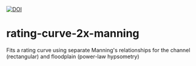 [![DOI](https://zenodo.org/badge/388610692.svg)](https://zenodo.org/badge/latestdoi/388610692)

# rating-curve-2x-manning
Fits a rating curve using separate Manning's relationships for the channel (rectangular) and floodplain (power-law hypsometry)
